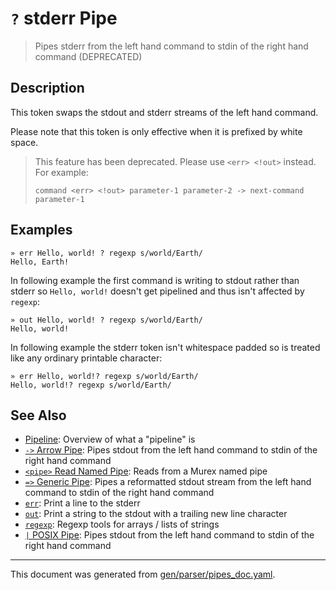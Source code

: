 # `?` stderr Pipe

> Pipes stderr from the left hand command to stdin of the right hand command (DEPRECATED)

## Description

This token swaps the stdout and stderr streams of the left hand command.

Please note that this token is only effective when it is prefixed by white
space.

> This feature has been deprecated. Please use `<err> <!out>` instead. For example:
> ```
> command <err> <!out> parameter-1 parameter-2 -> next-command parameter-1
> ```



## Examples

```
» err Hello, world! ? regexp s/world/Earth/
Hello, Earth!
```

In following example the first command is writing to stdout rather than stderr
so `Hello, world!` doesn't get pipelined and thus isn't affected by `regexp`:

```
» out Hello, world! ? regexp s/world/Earth/
Hello, world!
```

In following example the stderr token isn't whitespace padded so is treated
like any ordinary printable character:

```
» err Hello, world!? regexp s/world/Earth/
Hello, world!? regexp s/world/Earth/
```

## See Also

* [Pipeline](../user-guide/pipeline.md):
  Overview of what a "pipeline" is
* [`->` Arrow Pipe](../parser/pipe-arrow.md):
  Pipes stdout from the left hand command to stdin of the right hand command
* [`<pipe>` Read Named Pipe](../commands/namedpipe.md):
  Reads from a Murex named pipe
* [`=>` Generic Pipe](../parser/pipe-generic.md):
  Pipes a reformatted stdout stream from the left hand command to stdin of the right hand command
* [`err`](../commands/err.md):
  Print a line to the stderr
* [`out`](../commands/out.md):
  Print a string to the stdout with a trailing new line character
* [`regexp`](../commands/regexp.md):
  Regexp tools for arrays / lists of strings
* [`|` POSIX Pipe](../parser/pipe-posix.md):
  Pipes stdout from the left hand command to stdin of the right hand command

<hr/>

This document was generated from [gen/parser/pipes_doc.yaml](https://github.com/lmorg/murex/blob/master/gen/parser/pipes_doc.yaml).